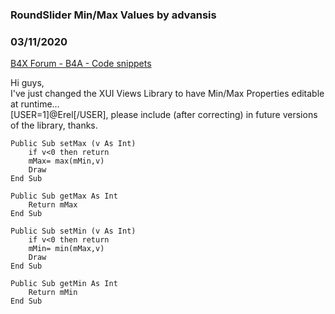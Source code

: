 ### RoundSlider Min/Max Values by advansis
### 03/11/2020
[B4X Forum - B4A - Code snippets](https://www.b4x.com/android/forum/threads/114838/)

Hi guys,  
I've just changed the XUI Views Library to have Min/Max Properties editable at runtime…  
[USER=1]@Erel[/USER], please include (after correcting) in future versions of the library, thanks.  
  

```B4X
Public Sub setMax (v As Int)  
    if v<0 then return  
    mMax= max(mMin,v)  
    Draw  
End Sub  
  
Public Sub getMax As Int  
    Return mMax  
End Sub  
  
Public Sub setMin (v As Int)  
    if v<0 then return  
    mMin= min(mMax,v)  
    Draw  
End Sub  
  
Public Sub getMin As Int  
    Return mMin  
End Sub
```